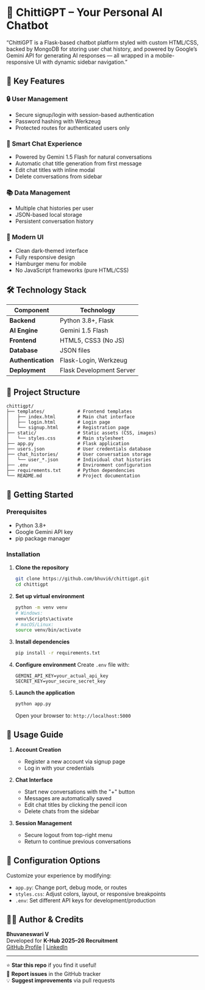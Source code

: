 
# 🤖 ChittiGPT – Your Personal AI Chatbot



“ChittiGPT is a Flask-based chatbot platform styled with custom HTML/CSS, backed by MongoDB for storing user chat history, and powered by Google’s Gemini API for generating AI responses — all wrapped in a mobile-responsive UI with dynamic sidebar navigation.”

## 🌟 Key Features

### 🔒 User Management
- Secure signup/login with session-based authentication
- Password hashing with Werkzeug
- Protected routes for authenticated users only

### 💬 Smart Chat Experience
- Powered by Gemini 1.5 Flash for natural conversations
- Automatic chat title generation from first message
- Edit chat titles with inline modal
- Delete conversations from sidebar

### 📚 Data Management
- Multiple chat histories per user
- JSON-based local storage
- Persistent conversation history

### 🎨 Modern UI
- Clean dark-themed interface
- Fully responsive design
- Hamburger menu for mobile
- No JavaScript frameworks (pure HTML/CSS)

## 🛠 Technology Stack

| Component        | Technology               |
|------------------|--------------------------|
| **Backend**      | Python 3.8+, Flask       |
| **AI Engine**    | Gemini 1.5 Flash         |
| **Frontend**     | HTML5, CSS3 (No JS)      |
| **Database**     | JSON files               |
| **Authentication**| Flask-Login, Werkzeug   |
| **Deployment**   | Flask Development Server |

## 📂 Project Structure

```
chittigpt/
├── templates/            # Frontend templates
│   ├── index.html        # Main chat interface
│   ├── login.html        # Login page
│   └── signup.html       # Registration page
├── static/               # Static assets (CSS, images)
│   └── styles.css        # Main stylesheet
├── app.py                # Flask application
├── users.json            # User credentials database
├── chat_histories/       # User conversation storage
│   └── user_*.json       # Individual chat histories
├── .env                  # Environment configuration
├── requirements.txt      # Python dependencies
└── README.md             # Project documentation
```

## 🚀 Getting Started

### Prerequisites
- Python 3.8+
- Google Gemini API key
- pip package manager

### Installation

1. **Clone the repository**
   ```bash
   git clone https://github.com/bhuvi6/chittigpt.git
   cd chittigpt
   ```

2. **Set up virtual environment**
   ```bash
   python -m venv venv
   # Windows:
   venv\Scripts\activate
   # macOS/Linux:
   source venv/bin/activate
   ```

3. **Install dependencies**
   ```bash
   pip install -r requirements.txt
   ```

4. **Configure environment**
   Create `.env` file with:
   ```env
   GEMINI_API_KEY=your_actual_api_key
   SECRET_KEY=your_secure_secret_key
   ```

5. **Launch the application**
   ```bash
   python app.py
   ```
   Open your browser to: `http://localhost:5000`

## 📝 Usage Guide

1. **Account Creation**
   - Register a new account via signup page
   - Log in with your credentials

2. **Chat Interface**
   - Start new conversations with the "+" button
   - Messages are automatically saved
   - Edit chat titles by clicking the pencil icon
   - Delete chats from the sidebar

3. **Session Management**
   - Secure logout from top-right menu
   - Return to continue previous conversations

## 🔧 Configuration Options

Customize your experience by modifying:
- `app.py`: Change port, debug mode, or routes
- `styles.css`: Adjust colors, layout, or responsive breakpoints
- `.env`: Set different API keys for development/production


## 👩‍💻 Author & Credits

**Bhuvaneswari V**  
Developed for **K-Hub 2025–26 Recruitment**  
[GitHub Profile](https://github.com/bhuvi6) | [LinkedIn](https://www.linkedin.com/in/bhuvaneswari-vasamsetti/)  

---

⭐ **Star this repo** if you find it useful!  
🐞 **Report issues** in the GitHub tracker  
💡 **Suggest improvements** via pull requests
```

